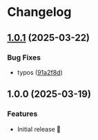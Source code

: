 # Changelog

## [1.0.1](https://github.com/fredrikaverpil/multipr/compare/v1.0.0...v1.0.1) (2025-03-22)


### Bug Fixes

* typos ([91a2f8d](https://github.com/fredrikaverpil/multipr/commit/91a2f8d6bda7fa7336789d7deb12777852751452))

## 1.0.0 (2025-03-19)


### Features

* Initial release 🎉
